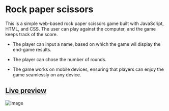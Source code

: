 # Rock paper scissors
This is a simple web-based rock paper scissors game built with JavaScript, HTML, and CSS. The user can play against the computer, and the game keeps track of the score.
- The player can input a name, based on which the game wil display the end-game results.
* The player can chose the number of rounds.
- The game works on mobile devices, ensuring that players can enjoy the game seamlessly on any device.
## [Live preview](https://incolorate.github.io/rock-paper-scissors/)

![image](https://user-images.githubusercontent.com/88613908/219283067-7dc46806-eb81-462b-aacf-f24e643957df.png)

